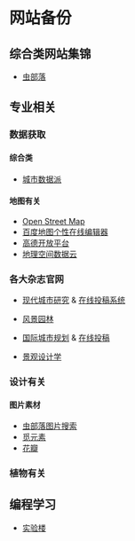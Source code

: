 # 网站备份  
## 综合类网站集锦  
*    [虫部落](https://www.chongbuluo.com/)  

## 专业相关  
### 数据获取  
#### 综合类
*    [城市数据派](https://www.udparty.com)
#### 地图有关 
*    [Open Street Map](https://www.openstreetmap.org)  
*    [百度地图个性在线编辑器](https://developer.baidu.com/map/custom/)  
*    [高德开放平台](https://lbs.amap.com/)   
*    [地理空间数据云](http://www.gscloud.cn/)  
### 各大杂志官网  
*    [现代城市研究](http://www.mur.cn/) & [在线投稿系统](http://www.mur.cn:81/ch/index.aspx)  

*    [风景园林](http://www.lalavision.com/fjyl/ch/index.aspx)  
*    [国际城市规划](http://upi-planning.org/?cl=sy&cb=sy) & [在线投稿](http://gwcg.cbpt.cnki.net/EditorCN/index.aspx?t=1&mid=gwcg)  
*    [景观设计学](http://www.lafrontiers.com/)  

### 设计有关  
#### 图片素材  
*    [虫部落图片搜索](http://image.chongbuluo.com/)  
*    [觅元素](http://www.51yuansu.com/)  
*    [花瓣](https://huaban.com)  

### 植物有关  

## 编程学习  
*    [实验楼](https://www.shiyanlou.com/)  



